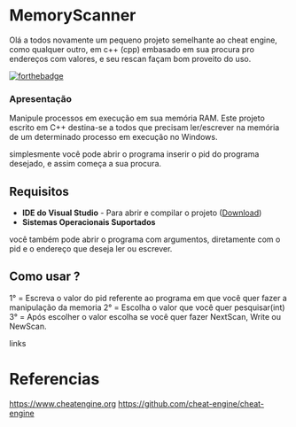 # MemoryScanner

Olá a todos novamente um pequeno projeto semelhante ao cheat engine, como qualquer outro, em c++ (cpp) embasado em sua procura pro endereços com valores, e seu rescan façam bom proveito do uso.

[![forthebadge](https://forthebadge.com/images/badges/made-with-c-plus-plus.svg)](https://forthebadge.com)

### Apresentação
Manipule processos em execução em sua memória RAM. Este projeto escrito em C++ destina-se a todos que precisam ler/escrever na memória de um determinado processo em execução no Windows.

simplesmente você pode abrir o programa inserir o pid do programa desejado, e assim começa a sua procura.
## Requisitos
- __IDE do Visual Studio__ - Para abrir e compilar o projeto ([Download](https://visualstudio.microsoft.com/pt-br/))
- __Sistemas Operacionais Suportados__

você também pode abrir o programa com argumentos, diretamente com o pid e o endereço que deseja ler ou escrever.

## Como usar ?
1° = Escreva o valor do pid referente ao programa em que você quer fazer a manipulação da memoria
2° = Escolha o valor que você quer pesquisar(int)
3° = Após escolher o valor escolha se você quer fazer NextScan, Write ou NewScan. 


links
# Referencias
https://www.cheatengine.org https://github.com/cheat-engine/cheat-engine
